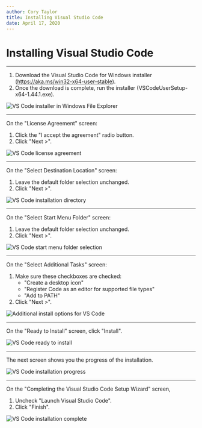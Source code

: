 ```yaml
---
author: Cory Taylor
title: Installing Visual Studio Code
date: April 17, 2020
---
```


# Installing Visual Studio Code

---

1. Download the Visual Studio Code for Windows installer (https://aka.ms/win32-x64-user-stable).
2. Once the download is complete, run the installer (VSCodeUserSetup-x64-1.44.1.exe).

![VS Code installer in Windows File Explorer](assets/img/vs_code_01_installer_exe.png)

---

On the "License Agreement" screen:

1. Click the "I accept the agreement" radio button.
2. Click "Next >".

![VS Code license agreement](assets/img/vs_code_02_license_agreement.png)

---

On the "Select Destination Location" screen:

1. Leave the default folder selection unchanged.
2. Click "Next >".

![VS Code installation directory](assets/img/vs_code_03_install_location.png)

---

On the "Select Start Menu Folder" screen:

1. Leave the default folder selection unchanged.
2. Click "Next >". 

![VS Code start menu folder selection](assets/img/vs_code_04_start_menu.png)

---

On the "Select Additional Tasks" screen:

1. Make sure these checkboxes are checked:
   * "Create a desktop icon"
   * "Register Code as an editor for supported file types"
   * "Add to PATH"
2. Click "Next >".

![Additional install options for VS Code](assets/img/vs_code_05_install_options.png)

---

On the "Ready to Install" screen, click "Install".

![VS Code ready to install](assets/img/vs_code_06_setup_confirmation.png)

---

The next screen shows you the progress of the installation.

![VS Code installation progress](assets/img/vs_code_07_installation_progress.png)

---

On the "Completing the Visual Studio Code Setup Wizard" screen,

1. Uncheck "Launch Visual Studio Code".
2. Click "Finish".

![VS Code installation complete](assets/img/vs_code_08_install_complete.png)
